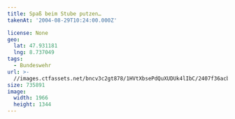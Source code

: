 ```yaml
---
title: Spaß beim Stube putzen…
takenAt: '2004-08-29T10:24:00.000Z'

license: None
geo:
  lat: 47.931181
  lng: 8.737049
tags:
  - Bundeswehr
url: >-
  //images.ctfassets.net/bncv3c2gt878/1HVtXbsePdQuXUDUk4lIbC/2407f36acba711382230023e4d7e34ec/spa-beim-stube-putzen_4544890155_o
size: 735891
image:
  width: 1966
  height: 1344
---
```

